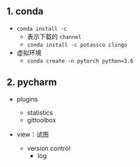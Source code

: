 

## 1. conda

- `conda install -c`
    - 表示下载的 `channel` 
    - ```conda install -c potassco clingo```
- 虚拟环境
    - `conda create -n pytorch python=3.6`

## 2. pycharm

- plugins
    - statistics
    - gittoolbox

- view：试图
    - version control
        - log